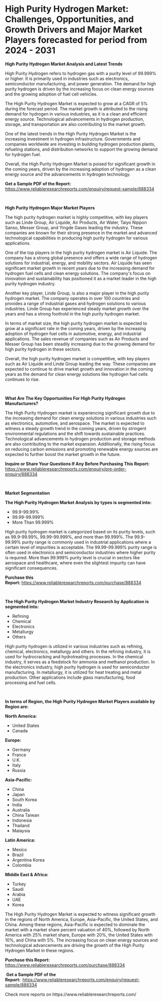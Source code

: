 <p><h1>High Purity Hydrogen Market: Challenges, Opportunities, and Growth Drivers and Major Market Players forecasted for period from 2024 - 2031</h1></p><p><strong>High Purity Hydrogen Market Analysis and Latest Trends</strong></p>
<p><p>High Purity Hydrogen refers to hydrogen gas with a purity level of 99.999% or higher. It is primarily used in industries such as electronics, semiconductor manufacturing, and power generation. The demand for high purity hydrogen is driven by the increasing focus on clean energy sources and the growing adoption of fuel cell vehicles.</p><p>The High Purity Hydrogen Market is expected to grow at a CAGR of 5% during the forecast period. The market growth is attributed to the rising demand for hydrogen in various industries, as it is a clean and efficient energy source. Technological advancements in hydrogen production, storage, and transportation are also contributing to the market growth.</p><p>One of the latest trends in the High Purity Hydrogen Market is the increasing investment in hydrogen infrastructure. Governments and companies worldwide are investing in building hydrogen production plants, refueling stations, and distribution networks to support the growing demand for hydrogen fuel.</p><p>Overall, the High Purity Hydrogen Market is poised for significant growth in the coming years, driven by the increasing adoption of hydrogen as a clean energy source and the advancements in hydrogen technology.</p></p>
<p><strong>Get a Sample PDF of the Report:&nbsp;</strong> <a href="https://www.reliableresearchreports.com/enquiry/request-sample/888334">https://www.reliableresearchreports.com/enquiry/request-sample/888334</a></p>
<p>&nbsp;</p>
<p><strong>High Purity Hydrogen Major Market Players</strong></p>
<p><p>The high purity hydrogen market is highly competitive, with key players such as Linde Group, Air Liquide, Air Products, Air Water, Taiyo Nippon Sanso, Messer Group, and Yingde Gases leading the industry. These companies are known for their strong presence in the market and advanced technological capabilities in producing high purity hydrogen for various applications.</p><p>One of the top players in the high purity hydrogen market is Air Liquide. The company has a strong global presence and offers a wide range of hydrogen solutions for industrial, energy, and mobility sectors. Air Liquide has seen significant market growth in recent years due to the increasing demand for hydrogen fuel cells and clean energy solutions. The company's focus on innovation and sustainability has positioned it as a market leader in the high purity hydrogen industry.</p><p>Another key player, Linde Group, is also a major player in the high purity hydrogen market. The company operates in over 100 countries and provides a range of industrial gases and hydrogen solutions to various industries. Linde Group has experienced steady market growth over the years and has a strong foothold in the high purity hydrogen market.</p><p>In terms of market size, the high purity hydrogen market is expected to grow at a significant rate in the coming years, driven by the increasing adoption of hydrogen fuel cells in automotive, energy, and industrial applications. The sales revenue of companies such as Air Products and Messer Group has been steadily increasing due to the growing demand for high purity hydrogen in these sectors.</p><p>Overall, the high purity hydrogen market is competitive, with key players such as Air Liquide and Linde Group leading the way. These companies are expected to continue to drive market growth and innovation in the coming years as the demand for clean energy solutions like hydrogen fuel cells continues to rise.</p></p>
<p>&nbsp;</p>
<p><strong>What Are The Key Opportunities For High Purity Hydrogen Manufacturers?</strong></p>
<p><p>The High Purity Hydrogen market is experiencing significant growth due to the increasing demand for clean energy solutions in various industries such as electronics, automotive, and aerospace. The market is expected to witness a steady growth trend in the coming years, driven by stringent environmental regulations and the shift towards sustainable practices. Technological advancements in hydrogen production and storage methods are also contributing to the market expansion. Additionally, the rising focus on reducing carbon emissions and promoting renewable energy sources are expected to further boost the market growth in the future.</p></p>
<p><strong>Inquire or Share Your Questions If Any Before Purchasing This Report:</strong> <a href="https://www.reliableresearchreports.com/enquiry/pre-order-enquiry/888334">https://www.reliableresearchreports.com/enquiry/pre-order-enquiry/888334</a></p>
<p>&nbsp;</p>
<p><strong>Market Segmentation</strong></p>
<p><strong>The High Purity Hydrogen Market Analysis by types is segmented into:</strong></p>
<p><ul><li>99.9-99.99%</li><li>99.99-99.999%</li><li>More Than 99.999%</li></ul></p>
<p><p>High purity hydrogen market is categorized based on its purity levels, such as 99.9-99.99%, 99.99-99.999%, and more than 99.999%. The 99.9-99.99% purity range is commonly used in industrial applications where a certain level of impurities is acceptable. The 99.99-99.999% purity range is often used in electronics and semiconductor industries where higher purity is required. More than 99.999% purity level is crucial in sectors like aerospace and healthcare, where even the slightest impurity can have significant consequences.</p></p>
<p><strong>Purchase this Report:&nbsp;</strong><a href="https://www.reliableresearchreports.com/purchase/888334">https://www.reliableresearchreports.com/purchase/888334</a></p>
<p>&nbsp;</p>
<p><strong>The High Purity Hydrogen Market Industry Research by Application is segmented into:</strong></p>
<p><ul><li>Refining</li><li>Chemical</li><li>Electronics</li><li>Metallurgy</li><li>Others</li></ul></p>
<p><p>High purity hydrogen is utilized in various industries such as refining, chemical, electronics, metallurgy and others. In the refining industry, it is used for hydrocracking and hydrotreating processes. In the chemical industry, it serves as a feedstock for ammonia and methanol production. In the electronics industry, high purity hydrogen is used for semiconductor manufacturing. In metallurgy, it is utilized for heat treating and metal production. Other applications include glass manufacturing, food processing and fuel cells.</p></p>
<p>&nbsp;</p>
<p><strong>In terms of Region, the High Purity Hydrogen Market Players available by Region are:</strong></p>
<p>
    <p> <strong> North America: </strong>
        <ul>
            <li>United States</li>
            <li>Canada</li>
        </ul>
        </p> 
    <p> <strong> Europe: </strong>
        <ul>
            <li>Germany</li>
            <li>France</li>
            <li>U.K.</li>
            <li>Italy</li>
            <li>Russia</li>
        </ul>
        </p> 
    <p> <strong> Asia-Pacific: </strong>
        <ul>
            <li>China</li>
            <li>Japan</li>
            <li>South Korea</li>
            <li>India</li>
            <li>Australia</li>
            <li>China Taiwan</li>
            <li>Indonesia</li>
            <li>Thailand</li>
            <li>Malaysia</li>
        </ul>
        </p> 
    <p> <strong> Latin America: </strong>
        <ul>
            <li>Mexico</li>
            <li>Brazil</li>
            <li>Argentina Korea</li>
            <li>Colombia</li>
        </ul>
        </p> 
    <p> <strong> Middle East & Africa: </strong>
        <ul>
            <li>Turkey</li>
            <li>Saudi</li>
            <li>Arabia</li>
            <li>UAE</li>
            <li>Korea</li>
        </ul>
    </p>
    </p>
<p><p>The High Purity Hydrogen Market is expected to witness significant growth in the regions of North America, Europe, Asia-Pacific, the United States, and China. Among these regions, Asia-Pacific is expected to dominate the market with a market share percent valuation of 40%, followed by North America with 25% market share, Europe with 20%, the United States with 10%, and China with 5%. The increasing focus on clean energy sources and technological advancements are driving the growth of the High Purity Hydrogen Market in these regions.</p></p>
<p><strong>Purchase this Report: </strong><a href="https://www.reliableresearchreports.com/purchase/888334">https://www.reliableresearchreports.com/purchase/888334</a></p>
<p>&nbsp;<strong>Get a Sample PDF of the Report:&nbsp;&nbsp;</strong><a href="https://www.reliableresearchreports.com/enquiry/request-sample/888334">https://www.reliableresearchreports.com/enquiry/request-sample/888334</a></p>
<p><strong></strong></p>
<p>Check more reports on https://www.reliableresearchreports.com/</p>